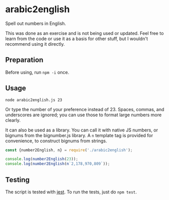 # arabic2english

Spell out numbers in English.

This was done as an exercise and is not being used or updated. Feel free to learn from the code or use it as a basis for other stuff, but I wouldn't recommend using it directly.

## Preparation

Before using, run `npm -i` once.

## Usage

`node arabic2english.js 23`

Or type the number of your preference instead of 23. Spaces, commas, and underscores are ignored; you can use those to format large numbers more clearly.

It can also be used as a library. You can call it with native JS numbers, or bignums from the bignumber.js library. A `n` template tag is provided for convenience, to construct bignums from strings.

```js
const {number2English, n} = require('./arabic2english');

console.log(number2English(23));
console.log(number2English(n`2,178,970,809`));
```

## Testing

The script is tested with [jest](https://jestjs.io/). To run the tests, just do `npm test`.
